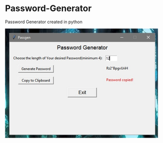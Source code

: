 # Password-Generator
Password Generator created in python



![Start_screen](assets/001.jpg "Start_screen")
